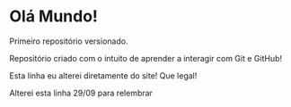 # Olá Mundo! 

 Primeiro repositório versionado.
 
 Repositório criado com o intuito de aprender a interagir com Git e GitHub!

Esta linha eu alterei diretamente do site! Que legal!

Alterei esta linha 29/09 para relembrar


